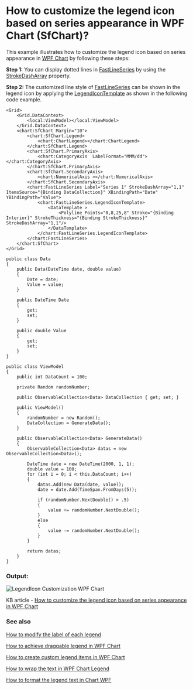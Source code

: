 # How to customize the legend icon based on series appearance in WPF Chart (SfChart)?

This example illustrates how to customize the legend icon based on series appearance in [WPF Chart](https://help.syncfusion.com/wpf/charts/getting-started) by following these steps:

**Step 1:** You can display dotted lines in [FastLineSeries](https://help.syncfusion.com/cr/Syncfusion.UI.Xaml.Charts.FastLineSeries.html) by using the [StrokeDashArray](https://help.syncfusion.com/cr/wpf/Syncfusion.UI.Xaml.Charts.FastLineSeries.html#Syncfusion_UI_Xaml_Charts_FastLineSeries_StrokeDashArray) property.

**Step 2:** The customized line style of [FastLineSeries](https://help.syncfusion.com/cr/Syncfusion.UI.Xaml.Charts.FastLineSeries.html) can be shown in the legend icon by applying the [LegendIconTemplate](https://help.syncfusion.com/cr/wpf/Syncfusion.UI.Xaml.Charts.ChartSeriesBase.html#Syncfusion_UI_Xaml_Charts_ChartSeriesBase_LegendIconTemplate) as shown in the following code example. 

```
<Grid>
    <Grid.DataContext>
        <local:ViewModel></local:ViewModel>
    </Grid.DataContext>
    <chart:SfChart Margin="10">
        <chart:SfChart.Legend>
            <chart:ChartLegend></chart:ChartLegend>
        </chart:SfChart.Legend>
        <chart:SfChart.PrimaryAxis>
            <chart:CategoryAxis  LabelFormat="MMM/dd"></chart:CategoryAxis>
        </chart:SfChart.PrimaryAxis>
        <chart:SfChart.SecondaryAxis>
            <chart:NumericalAxis ></chart:NumericalAxis>
        </chart:SfChart.SecondaryAxis>
        <chart:FastLineSeries Label="Series 1" StrokeDashArray="1,1" ItemsSource="{Binding DataCollection}" XBindingPath="Date" YBindingPath="Value">
            <chart:FastLineSeries.LegendIconTemplate>
                <DataTemplate >
                    <Polyline Points="0,8,25,8" Stroke="{Binding Interior}" StrokeThickness="{Binding StrokeThickness}" StrokeDashArray="1,1"/>
                </DataTemplate>
            </chart:FastLineSeries.LegendIconTemplate>
        </chart:FastLineSeries>
    </chart:SfChart>
</Grid>
```
```
public class Data
{
    public Data(DateTime date, double value)
    {
        Date = date;
        Value = value;
    }

    public DateTime Date
    {
        get;
        set;
    }

    public double Value
    {
        get;
        set;
    }
}
```
```
public class ViewModel
{
    public int DataCount = 100;

    private Random randomNumber;

    public ObservableCollection<Data> DataCollection { get; set; }

    public ViewModel()
    {
        randomNumber = new Random();
        DataCollection = GenerateData();
    }

    public ObservableCollection<Data> GenerateData()
    {
        ObservableCollection<Data> datas = new ObservableCollection<Data>();

        DateTime date = new DateTime(2000, 1, 1);
        double value = 100;
        for (int i = 0; i < this.DataCount; i++)
        {
            datas.Add(new Data(date, value));
            date = date.Add(TimeSpan.FromDays(5));

            if (randomNumber.NextDouble() > .5)
            {
                value += randomNumber.NextDouble();
            }
            else
            {
                value -= randomNumber.NextDouble();
            }
        }

        return datas;
    }
}
```

### Output:

![LegendIcon Customization WPF Chart](https://user-images.githubusercontent.com/53489303/200763243-f6d50ba1-7c88-443f-8d80-44a07d42e9c3.png)

KB article - [How to customize the legend icon based on series appearance in WPF Chart](https://www.syncfusion.com/kb/11672/how-to-customize-the-legend-icon-based-on-series-appearance-in-wpf-chart)

### See also

[How to modify the label of each legend](https://www.syncfusion.com/kb/4687/how-to-set-or-modify-the-label-of-the-each-legend)

[How to achieve draggable legend in WPF Chart](https://www.syncfusion.com/kb/4687/how-to-set-or-modify-the-label-of-the-each-legend)

[How to create custom legend items in WPF Chart](https://www.syncfusion.com/kb/10675/how-to-create-custom-legenditems-in-wpf-sfchart)

[How to wrap the text in WPF Chart Legend](https://www.syncfusion.com/kb/10996/how-to-wrap-the-text-in-the-wpf-chart-legend)

[How to format the legend text in Chart WPF](https://www.syncfusion.com/kb/4691/how-to-format-the-legend-text)
